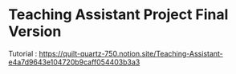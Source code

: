 # Teaching Assistant Project Final Version
Tutorial :
https://quilt-quartz-750.notion.site/Teaching-Assistant-e4a7d9643e104720b9caff054403b3a3
